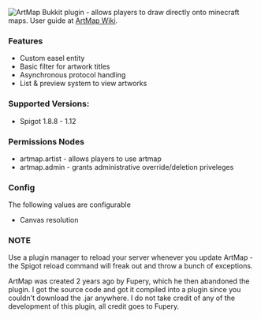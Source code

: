 ![ArtMap](http://puu.sh/kRWAF/2c81256338.jpg)
Bukkit plugin - allows players to draw directly onto minecraft maps. 
User guide at [ArtMap Wiki](https://github.com/PreciseKill/ArtMapRemake/wiki).

### Features
* Custom easel entity
* Basic filter for artwork titles
* Asynchronous protocol handling
* List & preview system to view artworks

### Supported Versions:
* Spigot 1.8.8 - 1.12

### Permissions Nodes
* artmap.artist - allows players to use artmap
* artmap.admin - grants administrative override/deletion priveleges

### Config
The following values are configurable
* Canvas resolution

### NOTE
Use a plugin manager to reload your server whenever you update ArtMap - the Spigot reload command will freak out and throw a bunch of exceptions.

ArtMap was created 2 years ago by Fupery, which he then abandoned the plugin. I got the source code and got it compiled into a plugin since you couldn't download the .jar anywhere. I do not take credit of any of the development of this plugin, all credit goes to Fupery.
